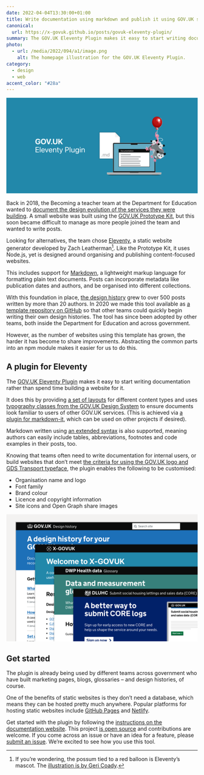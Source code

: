 ```yaml
---
date: 2022-04-04T13:30:00+01:00
title: Write documentation using markdown and publish it using GOV.UK styles
canonical:
  url: https://x-govuk.github.io/posts/govuk-eleventy-plugin/
summary: The GOV.UK Eleventy Plugin makes it easy to start writing documentation rather than spend time building a website for it.
photo:
  - url: /media/2022/094/a1/image.png
    alt: The homepage illustration for the GOV.UK Eleventy Plugin.
category:
  - design
  - web
accent_color: "#28a"
---
```


![The homepage illustration for the GOV.UK Eleventy Plugin.](/media/2022/094/a1/image.png)

Back in 2018, the Becoming a teacher team at the Department for Education wanted to [document the design evolution of the services they were building](https://design-history.herokuapp.com/keeping-a-design-history/). A small website was built using the [GOV.UK Prototype Kit](https://govuk-prototype-kit.herokuapp.com/docs), but this soon became difficult to manage as more people joined the team and wanted to write posts.

Looking for alternatives, the team chose [Eleventy](https://11ty.dev), a static website generator developed by Zach Leatherman[^1]. Like the Prototype Kit, it uses Node.js, yet is designed around organising and publishing content-focused websites.

This includes support for [Markdown](https://www.markdownguide.org), a lightweight markup language for formatting plain text documents. Posts can incorporate metadata like publication dates and authors, and be organised into different collections.

With this foundation in place, [the design history](https://bat-design-history.netlify.app/) grew to over 500 posts written by more than 20 authors. In 2020 we made this tool available as [a template repository on GitHub](https://github.com/x-govuk/govuk-design-history) so that other teams could quickly begin writing their own design histories. The tool has since been adopted by other teams, both inside the Department for Education and across government.

However, as the number of websites using this template has grown, the harder it has become to share improvements. Abstracting the common parts into an npm module makes it easier for us to do this.

## A plugin for Eleventy

The [GOV.UK Eleventy Plugin](https://x-govuk.github.io/govuk-eleventy-plugin/) makes it easy to start writing documentation rather than spend time building a website for it.

It does this by providing [a set of layouts](https://x-govuk.github.io/govuk-eleventy-plugin/layouts/) for different content types and uses [typography classes from the GOV.UK Design System](https://design-system.service.gov.uk/styles/typography/) to ensure documents look familiar to users of other GOV.UK services. (This is achieved via [a plugin for markdown-it](https://github.com/x-govuk/markdown-it-govuk), which can be used on other projects if desired).

Markdown written using [an extended syntax](https://x-govuk.github.io/govuk-eleventy-plugin/markdown-advanced/) is also supported, meaning authors can easily include tables, abbreviations, footnotes and code examples in their posts, too.

Knowing that teams often need to write documentation for internal users, or build websites that don’t meet [the criteria for using the GOV.UK logo and GDS Transport typeface](https://www.gov.uk/service-manual/design/making-your-service-look-like-govuk), the plugin enables the following to be customised:

- Organisation name and logo
- Font family
- Brand colour
- Licence and copyright information
- Site icons and Open Graph share images

![Examples of customised websites using the plugin.](/media/2022/094/a1/customisation_examples.png "Examples of customised websites using the plugin.")

## Get started

The plugin is already being used by different teams across government who have built marketing pages, blogs, glossaries – and design histories, of course.

One of the benefits of static websites is they don’t need a database, which means they can be hosted pretty much anywhere. Popular platforms for hosting static websites include [GitHub Pages](https://pages.github.com) and [Netlify](https://www.netlify.com).

Get started with the plugin by following the [instructions on the documentation website](https://x-govuk.github.io/govuk-eleventy-plugin/get-started). This project [is open source](https://github.com/x-govuk/govuk-eleventy-plugin) and contributions are welcome. If you come across an issue or have an idea for a feature, please [submit an issue](https://github.com/x-govuk/govuk-eleventy-plugin/issues). We’re excited to see how you use this tool.

[^1]: If you’re wondering, the possum tied to a red balloon is Eleventy’s mascot. The [illustration is by Geri Coady](https://www.11ty.dev/blog/new-mascot-from-geri-coady/).

